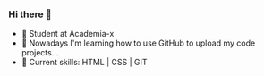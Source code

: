 ### Hi there 👋

- 🌱 Student at Academia-x
- :dart: Nowadays I'm learning how to use GitHub 
         to upload my code projects...
- 💠 Current skills:
         HTML | CSS | GIT
